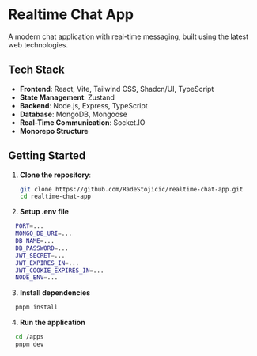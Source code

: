 # Realtime Chat App

A modern chat application with real-time messaging, built using the latest web technologies.

## Tech Stack

- **Frontend**: React, Vite, Tailwind CSS, Shadcn/UI, TypeScript
- **State Management**: Zustand
- **Backend**: Node.js, Express, TypeScript
- **Database**: MongoDB, Mongoose
- **Real-Time Communication**: Socket.IO
- **Monorepo Structure**

## Getting Started

1. **Clone the repository**:

   ```bash
   git clone https://github.com/RadeStojicic/realtime-chat-app.git
   cd realtime-chat-app
   ```

2. **Setup .env file**

```bash
  PORT=...
  MONGO_DB_URI=...
  DB_NAME=...
  DB_PASSWORD=...
  JWT_SECRET=...
  JWT_EXPIRES_IN=...
  JWT_COOKIE_EXPIRES_IN=...
  NODE_ENV=...
```

3. **Install dependencies**

```bash
  pnpm install
```

4. **Run the application**

```bash
  cd /apps
  pnpm dev
```
